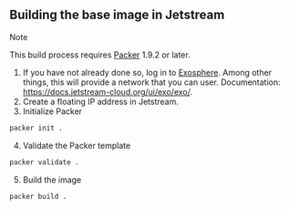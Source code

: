 ## Building the base image in Jetstream

> [!NOTE]
> This build process requires [Packer](https://www.packer.io/) 1.9.2 or later.

1. If you have not already done so, log in to [Exosphere](https://jetstream2.exosphere.app/exosphere/). Among other things, this will provide a network that you can user. Documentation: https://docs.jetstream-cloud.org/ui/exo/exo/.
2. Create a floating IP address in Jetstream.
3. Initialize Packer
```bash
packer init .
```
4. Validate the Packer template
```bash
packer validate .
```
5. Build the image
```bash
packer build .
```